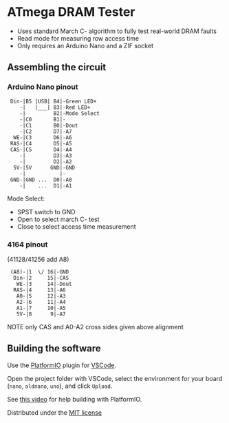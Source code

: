 # ATmega DRAM Tester

- Uses standard March C- algorithm to fully test real-world DRAM faults
- Read mode for measuring row access time
- Only requires an Arduino Nano and a ZIF socket

## Assembling the circuit

### Arduino Nano pinout
```
 Din-|B5 |USB| B4|-Green LED+
    -|   |___| B3|-Red LED+
    -|         B2|-Mode Select
    -|C0       B1|-
    -|C1       B0|-Dout
    -|C2       D7|-A7
  WE-|C3       D6|-A6
 RAS-|C4       D5|-A5
 CAS-|C5       D4|-A4
    -|         D3|-A3
    -|         D2|-A2
  5V-|5V      GND|-GND
    -|           |-
 GND-|GND ...  D0|-A0
    -|    ...  D1|-A1
```

Mode Select:
- SPST switch to GND
- Open to select march C- test
- Close to select access time measurement

### 4164 pinout
(41128/41256 add A8)
```
 (A8)-|1  \/ 16|-GND
  Din-|2     15|-CAS
   WE-|3     14|-Dout
  RAS-|4     13|-A6
   A0-|5     12|-A3
   A2-|6     11|-A4
   A1-|7     10|-A5
   5V-|8      9|-A7
```

NOTE only CAS and A0-A2 cross sides given above alignment

## Building the software

Use the [PlatformIO](https://platformio.org/) plugin for [VSCode](https://code.visualstudio.com/).

Open the project folder with VSCode, select the environment for your board (`nano`, `oldnano`, `uno`), and click `Upload`.

See [this video](https://www.youtube.com/watch?v=nlE2203Q3XI) for help building with PlatformIO.

Distributed under the [MIT license](LICENSE.txt)
